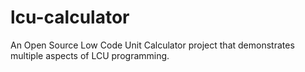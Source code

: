 # lcu-calculator
An Open Source Low Code Unit Calculator project that demonstrates multiple aspects of LCU programming.
